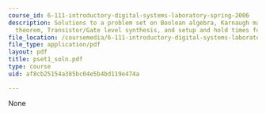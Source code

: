```yaml
---
course_id: 6-111-introductory-digital-systems-laboratory-spring-2006
description: Solutions to a problem set on Boolean algebra, Karnaugh maps, DeMorgan?s
  theorem, Transistor/Gate level synthesis, and setup and hold times for D flip-flop.
file_location: /coursemedia/6-111-introductory-digital-systems-laboratory-spring-2006/af8cb25154a385bc04e5b4bd119e474a_pset1_soln.pdf
file_type: application/pdf
layout: pdf
title: pset1_soln.pdf
type: course
uid: af8cb25154a385bc04e5b4bd119e474a

---
```

None